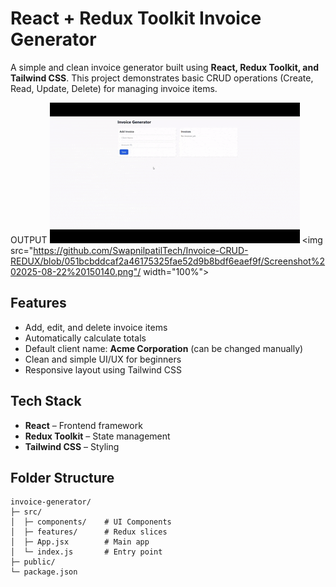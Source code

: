 # React + Redux Toolkit Invoice Generator

A simple and clean invoice generator built using **React, Redux Toolkit, and Tailwind CSS**. This project demonstrates basic CRUD operations (Create, Read, Update, Delete) for managing invoice items.


OUTPUT 
<img src="https://github.com/SwapnilpatilTech/Invoice-CRUD-REDUX/blob/051bcbddcaf2a46175325fae52d9b8bdf6eaef9f/Untitled%20video%20-%20Made%20with%20Clipchamp%20(3).gif"/>
<img src="https://github.com/SwapnilpatilTech/Invoice-CRUD-REDUX/blob/051bcbddcaf2a46175325fae52d9b8bdf6eaef9f/Screenshot%202025-08-22%20150140.png"/ width="100%">
## Features
- Add, edit, and delete invoice items
- Automatically calculate totals
- Default client name: **Acme Corporation** (can be changed manually)
- Clean and simple UI/UX for beginners
- Responsive layout using Tailwind CSS

## Tech Stack
- **React** – Frontend framework
- **Redux Toolkit** – State management
- **Tailwind CSS** – Styling


## Folder Structure
```
invoice-generator/
├─ src/
│  ├─ components/    # UI Components
│  ├─ features/      # Redux slices
│  ├─ App.jsx        # Main app
│  └─ index.js       # Entry point
├─ public/
└─ package.json
```



